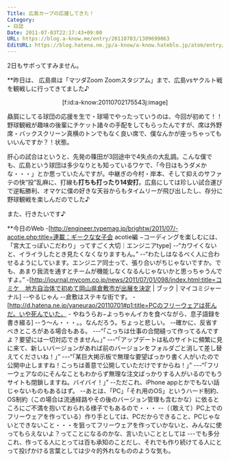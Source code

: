 ```yaml
---
Title: 広島カープの応援してきた！
Category:
- 日誌
Date: 2011-07-03T22:17:43+09:00
URL: https://blog.a-know.me/entry/20110703/1309699063
EditURL: https://blog.hatena.ne.jp/a-know/a-know.hateblo.jp/atom/entry/12921228815727979572
---
```




2日もサボってすみません。


**昨日は、
広島県は「マツダZoom Zoomスタジアム」まで、広島vsヤクルト戦を観戦しに行ってきてました♪

<div align=center>[f:id:a-know:20110702175543j:image]</div>


贔屓にしてる球団の応援を生で・球場でやったっていうのは、今回が初めて！！野球観戦が趣味の後輩にチケット諸々の手配をしてもらったんですが、席は外野席・バックスクリーン真横のトンでもなく良い席で、僕なんかが座っちゃってもいいんですか？！状態。

肝心の試合はというと、先発の篠田が3回途中で4失点の大乱調。こんな僕でも、広島という球団は多少なりとも知っているワケで、「今日はもうダメかな・・・」とか思っていたんですが。中継ぎの今村・岸本、そして抑えのサファテの快“投”乱麻に、打線も<span class="deco" style="font-weight:bold;">打ちも打ったり14安打</span>。広島にしては珍しい試合運びで逆転勝利、オマケに僕の好きな天谷からもタイムリーが飛び出したし、存分に野球観戦を楽しんだのでした♪

また、行きたいです♪


**今日のWeb
-[http://engineer.typemag.jp/brightw/2011/07/-acotie.php:title=連載：ギークな女子会 acotie編 −コーディングを楽しむには、「宮大工っぽいこだわり」ってすごく大切｜エンジニアtype]
--“カワイくないと、イライラしたとき見たくなくなりますもん。”
--“わたしはなるべく人に合わせるようにしています。エンジニア同士って、張り合いがちじゃないですか。でも、あまり我流を通すとチームが機能しなくなるんじゃないかと思っちゃうんですよ。”
-[http://journal.mycom.co.jp/news/2011/07/01/098/index.html:title=コミケ　地方自治体で初めて岡山県倉敷市が出展を決定 | ブック | マイコミジャーナル]
--やるじゃん
--倉敷はステキな街です。
-[http://d.hatena.ne.jp/yaneurao/20110701#p1:title=PCのフリーウェアは死んだ。いや死んでいた。 - やねうらお−よっちゃんイカを食べながら、息子語録を書き綴る]
--う〜ん・・・。。なんだろう。ちょっと悲しい。
--確かに、反省すべきところがある場合もある。
---“「こっちは仕事の合間縫って作ってるんですよ？要望には一切対応できません。」”
---“「アップデートは私のサイトに頻繁に見に来て、新しいバージョンがあれば前のバージョンをフォルダごと消して差し替えてくださいね！」”
---“「某巨大掲示板で無理な要望ばっかり書く人がいたので公開中止しますね！こっちは善意で公開していただけですからね！」”
---“「フリーウェアなのにそんなこともわからず無理な注文ばっかりする人がいるのでもうサイトも閉鎖しますね。バイバイ！」”
--ただこれ、iPhone appとかでもない話じゃないものもあるはず。
--あとは、「PC」「それ用のOS」というハード制約、OS制約（この場合は流通経路やその後のバージョン管理も含むかな）に依るところにご不満を抱いておられる様子でもあるので・・・
--（（敢えて）PC上でのフリーウェアを作っている）作り手としては、PCだからできること、PCじゃないとできないこと・・・を狙ってフリーウェアを作っていかないと、みんなに使ってもらえないよ？ってことになるのかな、言いたいこととしては
---でも多分これ、作ってる人にとっては百も承知のことだし、それでも作り続けてる人にとって投げかける言葉としては少々的外れなもののような気も。


<script src="https://moshi-moshi.moshimo.works/moshimoshi/a_know_blog/20110703-1309699063?title=%E5%BA%83%E5%B3%B6%E3%82%AB%E3%83%BC%E3%83%97%E3%81%AE%E5%BF%9C%E6%8F%B4%E3%81%97%E3%81%A6%E3%81%8D%E3%81%9F%EF%BC%81"></script>
